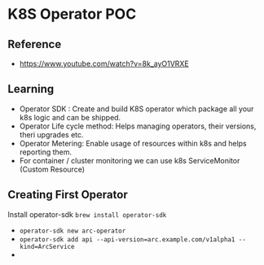 # K8S Operator POC


## Reference
* https://www.youtube.com/watch?v=8k_ayO1VRXE

## Learning

- Operator SDK : Create and build K8S operator which package all your k8s logic and can be shipped.
- Operator Life cycle method: Helps managing operators, their versions, theri upgrades etc.
- Operator Metering: Enable usage of resources within k8s and helps reporting them.
- For container / cluster monitoring we can use k8s ServiceMonitor (Custom Resource)

## Creating First Operator

Install operator-sdk
`brew install operator-sdk`

- `operator-sdk new arc-operator`
- `operator-sdk add api --api-version=arc.example.com/v1alpha1 --kind=ArcService`
- 
